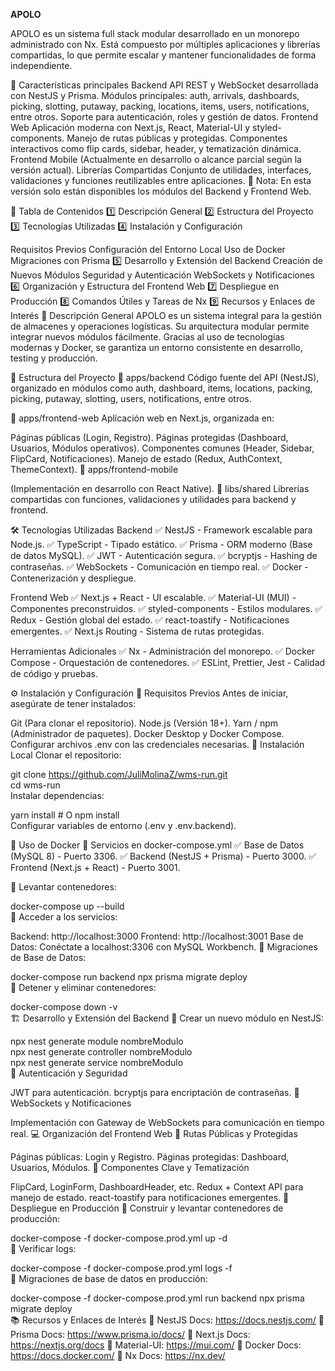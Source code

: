 **APOLO**

APOLO es un sistema full stack modular desarrollado en un monorepo administrado con Nx. Está compuesto por múltiples aplicaciones y librerías compartidas, lo que permite escalar y mantener funcionalidades de forma independiente.

📌 Características principales
Backend
API REST y WebSocket desarrollada con NestJS y Prisma.
Módulos principales: auth, arrivals, dashboards, picking, slotting, putaway, packing, locations, items, users, notifications, entre otros.
Soporte para autenticación, roles y gestión de datos.
Frontend Web
Aplicación moderna con Next.js, React, Material-UI y styled-components.
Manejo de rutas públicas y protegidas.
Componentes interactivos como flip cards, sidebar, header, y tematización dinámica.
Frontend Mobile
(Actualmente en desarrollo o alcance parcial según la versión actual).
Librerías Compartidas
Conjunto de utilidades, interfaces, validaciones y funciones reutilizables entre aplicaciones.
📢 Nota: En esta versión solo están disponibles los módulos del Backend y Frontend Web.

📖 Tabla de Contenidos
1️⃣ Descripción General
2️⃣ Estructura del Proyecto
3️⃣ Tecnologías Utilizadas
4️⃣ Instalación y Configuración

Requisitos Previos
Configuración del Entorno Local
Uso de Docker
Migraciones con Prisma
5️⃣ Desarrollo y Extensión del Backend
Creación de Nuevos Módulos
Seguridad y Autenticación
WebSockets y Notificaciones
6️⃣ Organización y Estructura del Frontend Web
7️⃣ Despliegue en Producción
8️⃣ Comandos Útiles y Tareas de Nx
9️⃣ Recursos y Enlaces de Interés
📌 Descripción General
APOLO es un sistema integral para la gestión de almacenes y operaciones logísticas. Su arquitectura modular permite integrar nuevos módulos fácilmente. Gracias al uso de tecnologías modernas y Docker, se garantiza un entorno consistente en desarrollo, testing y producción.

📂 Estructura del Proyecto
📌 apps/backend
Código fuente del API (NestJS), organizado en módulos como auth, dashboard, items, locations, packing, picking, putaway, slotting, users, notifications, entre otros.

📌 apps/frontend-web
Aplicación web en Next.js, organizada en:

Páginas públicas (Login, Registro).
Páginas protegidas (Dashboard, Usuarios, Módulos operativos).
Componentes comunes (Header, Sidebar, FlipCard, Notificaciones).
Manejo de estado (Redux, AuthContext, ThemeContext).
📌 apps/frontend-mobile

(Implementación en desarrollo con React Native).
📌 libs/shared
Librerías compartidas con funciones, validaciones y utilidades para backend y frontend.

🛠️ Tecnologías Utilizadas
Backend
✅ NestJS - Framework escalable para Node.js.
✅ TypeScript - Tipado estático.
✅ Prisma - ORM moderno (Base de datos MySQL).
✅ JWT - Autenticación segura.
✅ bcryptjs - Hashing de contraseñas.
✅ WebSockets - Comunicación en tiempo real.
✅ Docker - Contenerización y despliegue.

Frontend Web
✅ Next.js + React - UI escalable.
✅ Material-UI (MUI) - Componentes preconstruidos.
✅ styled-components - Estilos modulares.
✅ Redux - Gestión global del estado.
✅ react-toastify - Notificaciones emergentes.
✅ Next.js Routing - Sistema de rutas protegidas.

Herramientas Adicionales
✅ Nx - Administración del monorepo.
✅ Docker Compose - Orquestación de contenedores.
✅ ESLint, Prettier, Jest - Calidad de código y pruebas.

⚙️ Instalación y Configuración
🔹 Requisitos Previos
Antes de iniciar, asegúrate de tener instalados:

Git (Para clonar el repositorio).
Node.js (Versión 18+).
Yarn / npm (Administrador de paquetes).
Docker Desktop y Docker Compose.
Configurar archivos .env con las credenciales necesarias.
🔹 Instalación Local
Clonar el repositorio:




git clone https://github.com/JuliMolinaZ/wms-run.git  
cd wms-run  
Instalar dependencias:




yarn install  # O npm install  
Configurar variables de entorno (.env y .env.backend).

🐳 Uso de Docker
📌 Servicios en docker-compose.yml
✅ Base de Datos (MySQL 8) - Puerto 3306.
✅ Backend (NestJS + Prisma) - Puerto 3000.
✅ Frontend (Next.js + React) - Puerto 3001.

📌 Levantar contenedores:




docker-compose up --build  
📌 Acceder a los servicios:

Backend: http://localhost:3000
Frontend: http://localhost:3001
Base de Datos: Conéctate a localhost:3306 con MySQL Workbench.
📌 Migraciones de Base de Datos:




docker-compose run backend npx prisma migrate deploy  
📌 Detener y eliminar contenedores:




docker-compose down -v  
🏗️ Desarrollo y Extensión del Backend
📌 Crear un nuevo módulo en NestJS:




npx nest generate module nombreModulo  
npx nest generate controller nombreModulo  
npx nest generate service nombreModulo  
📌 Autenticación y Seguridad

JWT para autenticación.
bcryptjs para encriptación de contraseñas.
📌 WebSockets y Notificaciones

Implementación con Gateway de WebSockets para comunicación en tiempo real.
💻 Organización del Frontend Web
📌 Rutas Públicas y Protegidas

Páginas públicas: Login y Registro.
Páginas protegidas: Dashboard, Usuarios, Módulos.
📌 Componentes Clave y Tematización

FlipCard, LoginForm, DashboardHeader, etc.
Redux + Context API para manejo de estado.
react-toastify para notificaciones emergentes.
🚀 Despliegue en Producción
📌 Construir y levantar contenedores de producción:




docker-compose -f docker-compose.prod.yml up -d  
📌 Verificar logs:




docker-compose -f docker-compose.prod.yml logs -f  
📌 Migraciones de base de datos en producción:




docker-compose -f docker-compose.prod.yml run backend npx prisma migrate deploy  
📚 Recursos y Enlaces de Interés
📌 NestJS Docs: https://docs.nestjs.com/
📌 Prisma Docs: https://www.prisma.io/docs/
📌 Next.js Docs: https://nextjs.org/docs
📌 Material-UI: https://mui.com/
📌 Docker Docs: https://docs.docker.com/
📌 Nx Docs: https://nx.dev/
